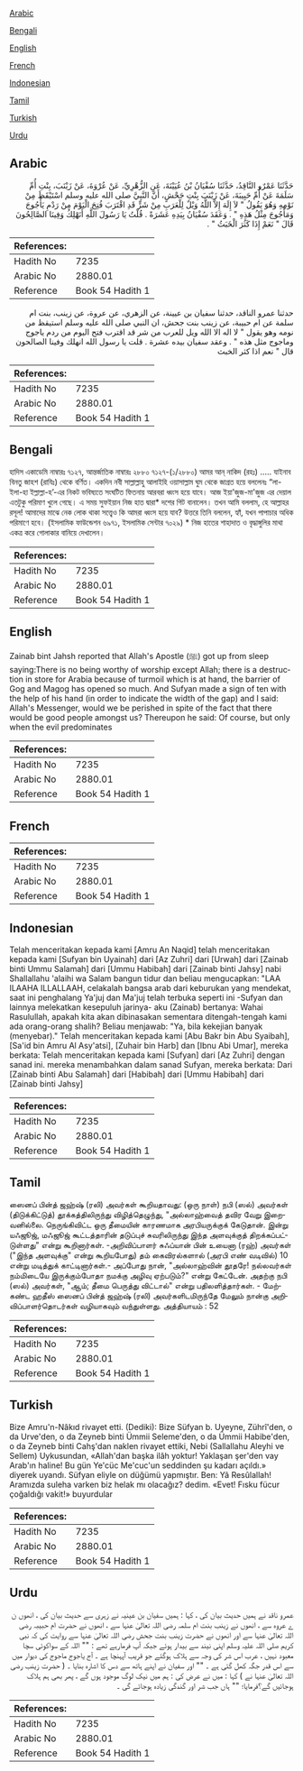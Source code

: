 [Arabic](#arabic)

[Bengali](#bengali)

[English](#english)

[French](#french)

[Indonesian](#indonesian)

[Tamil](#tamil)

[Turkish](#turkish)

[Urdu](#urdu)

## Arabic


<div dir="rtl" lang="ar" style={{fontSize:'larger',backgroundColor:'#f8f9fa',padding:20}}>
حَدَّثَنَا عَمْرٌو النَّاقِدُ، حَدَّثَنَا سُفْيَانُ بْنُ عُيَيْنَةَ، عَنِ الزُّهْرِيِّ، عَنْ عُرْوَةَ، عَنْ زَيْنَبَ، بِنْتِ أُمِّ سَلَمَةَ عَنْ أُمِّ حَبِيبَةَ، عَنْ زَيْنَبَ بِنْتِ جَحْشٍ، أَنَّ النَّبِيَّ صلى الله عليه وسلم اسْتَيْقَظَ مِنْ نَوْمِهِ وَهُوَ يَقُولُ ‏"‏ لاَ إِلَهَ إِلاَّ اللَّهُ وَيْلٌ لِلْعَرَبِ مِنْ شَرٍّ قَدِ اقْتَرَبَ فُتِحَ الْيَوْمَ مِنْ رَدْمِ يَأْجُوجَ وَمَأْجُوجَ مِثْلُ هَذِهِ ‏"‏ ‏.‏ وَعَقَدَ سُفْيَانُ بِيَدِهِ عَشَرَةً ‏.‏ قُلْتُ يَا رَسُولَ اللَّهِ أَنَهْلِكُ وَفِينَا الصَّالِحُونَ قَالَ ‏"‏ نَعَمْ إِذَا كَثُرَ الْخَبَثُ ‏"‏ ‏.‏
</div>
<div style={{backgroundColor:'#f8f9fa',padding:20, marginBottom: 10}}><table> <thead> <tr> <th>References:</th> <th></th> </tr> </thead> <tbody><tr><td>Hadith No</td><td>7235</td></tr><tr><td>Arabic No</td><td>2880.01</td></tr><tr><td>Reference</td><td>Book 54 Hadith 1</td></tr></tbody></table></div>


<div dir="rtl" lang="ar" style={{fontSize:'larger',backgroundColor:'#f8f9fa',padding:20}}>
حدثنا عمرو الناقد، حدثنا سفيان بن عيينة، عن الزهري، عن عروة، عن زينب، بنت ام سلمة عن ام حبيبة، عن زينب بنت جحش، ان النبي صلى الله عليه وسلم استيقظ من نومه وهو يقول " لا اله الا الله ويل للعرب من شر قد اقترب فتح اليوم من ردم ياجوج وماجوج مثل هذه " . وعقد سفيان بيده عشرة . قلت يا رسول الله انهلك وفينا الصالحون قال " نعم اذا كثر الخبث
</div>
<div style={{backgroundColor:'#f8f9fa',padding:20, marginBottom: 10}}><table> <thead> <tr> <th>References:</th> <th></th> </tr> </thead> <tbody><tr><td>Hadith No</td><td>7235</td></tr><tr><td>Arabic No</td><td>2880.01</td></tr><tr><td>Reference</td><td>Book 54 Hadith 1</td></tr></tbody></table></div>

## Bengali


<div dir="ltr" lang="bn" style={{fontSize:'larger',backgroundColor:'#f8f9fa',padding:20}}>
হাদিস একাডেমি নাম্বারঃ ৭১২৭, আন্তর্জাতিক নাম্বারঃ ২৮৮০ ৭১২৭-(১/২৮৮০) আমর আন্‌ নাকিদ (রহঃ) ..... যাইনাব বিনতু জাহশ (রাযিঃ) থেকে বর্ণিত। একদিন নবী সাল্লাল্লাহু আলাইহি ওয়াসাল্লাম ঘুম থেকে জাগ্রত হয়ে বললেনঃ “লা-ইলা-হা ইল্লাল্লা-হ’-এর নিকট ভবিষ্যতে সংঘটিত ফিতনায় আরবরা ধ্বংস হয়ে যাবে। আজ ইয়া'জুজ-মা'জুজ এর দেয়াল এতটুকু পরিমাণ খুলে গেছে। এ সময় সুফইয়ান নিজ হাত দ্বারা* দশের গিট বানালেন। তখন আমি বললাম, হে আল্লাহর রসূল! আমাদের মাঝে নেক লোক থাকা সত্ত্বেও কি আমরা ধ্বংস হয়ে যাব? উত্তরে তিনি বললেন, হ্যাঁ, যখন পাপাচার অধিক পরিমাণে হবে। (ইসলামিক ফাউন্ডেশন ৬৯৭১, ইসলামিক সেন্টার ৭০২৯) * নিজ হাতের শাহাদাত ও বৃদ্ধাঙ্গুলির মাথা একত্র করে গোলাকার বানিয়ে দেখালেন।
</div>
<div style={{backgroundColor:'#f8f9fa',padding:20, marginBottom: 10}}><table> <thead> <tr> <th>References:</th> <th></th> </tr> </thead> <tbody><tr><td>Hadith No</td><td>7235</td></tr><tr><td>Arabic No</td><td>2880.01</td></tr><tr><td>Reference</td><td>Book 54 Hadith 1</td></tr></tbody></table></div>

## English


<div dir="ltr" lang="en" style={{fontSize:'larger',backgroundColor:'#f8f9fa',padding:20}}>
Zainab bint Jahsh reported that Allah's Apostle (ﷺ) got up from sleep saying:There is no being worthy of worship except Allah; there is a destruction in store for Arabia because of turmoil which is at hand, the barrier of Gog and Magog has opened so much. And Sufyan made a sign of ten with the help of his hand (in order to indicate the width of the gap) and I said: Allah's Messenger, would we be perished in spite of the fact that there would be good people amongst us? Thereupon he said: Of course, but only when the evil predominates
</div>
<div style={{backgroundColor:'#f8f9fa',padding:20, marginBottom: 10}}><table> <thead> <tr> <th>References:</th> <th></th> </tr> </thead> <tbody><tr><td>Hadith No</td><td>7235</td></tr><tr><td>Arabic No</td><td>2880.01</td></tr><tr><td>Reference</td><td>Book 54 Hadith 1</td></tr></tbody></table></div>

## French


<div dir="ltr" lang="fr" style={{fontSize:'larger',backgroundColor:'#f8f9fa',padding:20}}>

</div>
<div style={{backgroundColor:'#f8f9fa',padding:20, marginBottom: 10}}><table> <thead> <tr> <th>References:</th> <th></th> </tr> </thead> <tbody><tr><td>Hadith No</td><td>7235</td></tr><tr><td>Arabic No</td><td>2880.01</td></tr><tr><td>Reference</td><td>Book 54 Hadith 1</td></tr></tbody></table></div>

## Indonesian


<div dir="ltr" lang="id" style={{fontSize:'larger',backgroundColor:'#f8f9fa',padding:20}}>
Telah menceritakan kepada kami [Amru An Naqid] telah menceritakan kepada kami [Sufyan bin Uyainah] dari [Az Zuhri] dari [Urwah] dari [Zainab binti Ummu Salamah] dari [Ummu Habibah] dari [Zainab binti Jahsy] nabi Shallallahu 'alaihi wa Salam bangun tidur dan beliau mengucapkan: "LAA ILAAHA ILLALLAAH, celakalah bangsa arab dari keburukan yang mendekat, saat ini penghalang Ya'juj dan Ma'juj telah terbuka seperti ini -Sufyan dan lainnya melekatkan kesepuluh jarinya- aku (Zainab) bertanya: Wahai Rasulullah, apakah kita akan dibinasakan sementara ditengah-tengah kami ada orang-orang shalih? Beliau menjawab: "Ya, bila kekejian banyak (menyebar)." Telah menceritakan kepada kami [Abu Bakr bin Abu Syaibah], [Sa'id bin Amru Al Asy'atsi], [Zuhair bin Harb] dan [Ibnu Abi Umar], mereka berkata: Telah menceritakan kepada kami [Sufyan] dari [Az Zuhri] dengan sanad ini. mereka menambahkan dalam sanad Sufyan, mereka berkata: Dari [Zainab binti Abu Salamah] dari [Habibah] dari [Ummu Habibah] dari [Zainab binti Jahsy]
</div>
<div style={{backgroundColor:'#f8f9fa',padding:20, marginBottom: 10}}><table> <thead> <tr> <th>References:</th> <th></th> </tr> </thead> <tbody><tr><td>Hadith No</td><td>7235</td></tr><tr><td>Arabic No</td><td>2880.01</td></tr><tr><td>Reference</td><td>Book 54 Hadith 1</td></tr></tbody></table></div>

## Tamil


<div dir="ltr" lang="ta" style={{fontSize:'larger',backgroundColor:'#f8f9fa',padding:20}}>
ஸைனப் பின்த் ஜஹ்ஷ் (ரலி) அவர்கள் கூறியதாவது: (ஒரு நாள்) நபி (ஸல்) அவர்கள் (திடுக்கிட்டுத்) தூக்கத்திலிருந்து விழித்தெழுந்து, "அல்லாஹ்வைத் தவிர வேறு இறைவனில்லை. நெருங்கிவிட்ட ஒரு தீமையின் காரணமாக அரபியருக்குக் கேடுதான். இன்று யஃஜூஜ், மஃஜூஜ் கூட்டத்தாரின் தடுப்புச் சுவரிலிருந்து இந்த அளவுக்குத் திறக்கப்பட்டுள்ளது" என்று கூறினார்கள். -அறிவிப்பாளர் சுஃப்யான் பின் உயைனா (ரஹ்) அவர்கள் ("இந்த அளவுக்கு" என்று கூறியபோது) தம் கைவிரல்களால் (அரபி எண் வடிவில்) 10 என்று மடித்துக் காட்டினார்கள்.- அப்போது நான், "அல்லாஹ்வின் தூதரே! நல்லவர்கள் நம்மிடையே இருக்கும்போதா நமக்கு அழிவு ஏற்படும்?" என்று கேட்டேன். அதற்கு நபி (ஸல்) அவர்கள், "ஆம்; தீமை பெருத்து விட்டால்" என்று பதிலளித்தார்கள். - மேற்கண்ட ஹதீஸ் ஸைனப் பின்த் ஜஹ்ஷ் (ரலி) அவர்களிடமிருந்தே மேலும் நான்கு அறிவிப்பாளர்தொடர்கள் வழியாகவும் வந்துள்ளது. அத்தியாயம் : 52
</div>
<div style={{backgroundColor:'#f8f9fa',padding:20, marginBottom: 10}}><table> <thead> <tr> <th>References:</th> <th></th> </tr> </thead> <tbody><tr><td>Hadith No</td><td>7235</td></tr><tr><td>Arabic No</td><td>2880.01</td></tr><tr><td>Reference</td><td>Book 54 Hadith 1</td></tr></tbody></table></div>

## Turkish


<div dir="ltr" lang="tr" style={{fontSize:'larger',backgroundColor:'#f8f9fa',padding:20}}>
Bize Amru'n-Nâkıd rivayet etti. (Dediki): Bize Süfyan b. Uyeyne, Zührî'den, o da Urve'den, o da Zeyneb binti Ümmii Seleme'den, o da Ümmii Habibe'den, o da Zeyneb binti Cahş'dan naklen rivayet ettiki, Nebi (Sallallahu Aleyhi ve Sellem) Uykusundan, «Allah'dan başka ilâh yoktur! Yaklaşan şer'den vay Arab'ın haline! Bu gün Ye'cüc Me'cuc'un seddinden şu kadarı açıldı.» diyerek uyandı. Süfyan eliyle on düğümü yapmıştır. Ben: Yâ Resûlallah! Aramızda suleha varken biz helak mı olacağız? dedim. «Evet! Fısku fücur çoğaldığı vakit!» buyurdular
</div>
<div style={{backgroundColor:'#f8f9fa',padding:20, marginBottom: 10}}><table> <thead> <tr> <th>References:</th> <th></th> </tr> </thead> <tbody><tr><td>Hadith No</td><td>7235</td></tr><tr><td>Arabic No</td><td>2880.01</td></tr><tr><td>Reference</td><td>Book 54 Hadith 1</td></tr></tbody></table></div>

## Urdu


<div dir="rtl" lang="ur" style={{fontSize:'larger',backgroundColor:'#f8f9fa',padding:20}}>
عمرو ناقد نے ہمیں حدیث بیان کی ، کہا : ہمیں سفیان بن عینیہ نے زہری سے حدیث بیان کی ، انھوں ن ے عروہ سے ، انھوں نے زینب بنت ام سلمہ رضی اللہ تعالیٰ عنہا سے ، انھوں نے حضرت ام حبیبہ رضی اللہ تعالیٰ عنہا سے اور انھوں نے حضرت زینب بنت جحش رضی اللہ تعالیٰ عنہا سے روایت کی کہ نبی کریم صلی اللہ علیہ وسلم اپنی نیند سے بیدار ہوئے جبکہ آپ فرمارہے تھے : "" اللہ کے سواکوئی سچا معبود نہیں ، عرب اس شر کی وجہ سے ہلاک ہوگئے جو قریب آپہنچا ہے ۔ آج یاجوج ماجوج کی دیوار میں سے اس قدر جگہ کھل گئی ہے ۔ "" اور سفیان نے اپنے ہاتھ سے دس کا اشارہ بنایا ۔ ( حضرت زینب رضی اللہ تعالیٰ عنہا نے ) کہا : میں نے عرض کی : ہم میں نیک لوگ موجود ہوں گے ، پھر بھی ہم ہلاک ہوجائیں گے؟فرمایا؛ "" ہاں جب شر اور گندگی زیادہ ہوجائے گی ۔
</div>
<div style={{backgroundColor:'#f8f9fa',padding:20, marginBottom: 10}}><table> <thead> <tr> <th>References:</th> <th></th> </tr> </thead> <tbody><tr><td>Hadith No</td><td>7235</td></tr><tr><td>Arabic No</td><td>2880.01</td></tr><tr><td>Reference</td><td>Book 54 Hadith 1</td></tr></tbody></table></div>